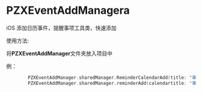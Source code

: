 # PZXEventAddManagera
iOS 添加日历事件，提醒事项工具类，快速添加

使用方法:

将**PZXEventAddManager**文件夹放入项目中

例：

```objective-c
        PZXEventAddManager.sharedManager.ReminderCalendarAdd(title: "事项列表")
        PZXEventAddManager.sharedManager.reminderAdd(calendartitle: "事项列表", title: "测试标题", notes: "测试备注", date: Date())
```

